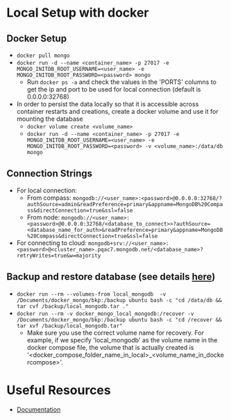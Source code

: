 # Local Setup with docker

## Docker Setup
- `docker pull mongo`
- `docker run -d --name <container_name> -p 27017 -e MONGO_INITDB_ROOT_USERNAME=<user_name> -e MONGO_INITDB_ROOT_PASSWORD=<password> mongo`
    - Run `docker ps -a` and check the values in the 'PORTS' columns to get the ip and port to be used for local connection (default is 0.0.0.0:32768)
- In order to persist the data locally so that it is accessible across container restarts and creations, create a docker volume and use it for mounting the database
    - `docker volume create <volume_name>`
    - `docker run -d --name <container_name> -p 27017 -e MONGO_INITDB_ROOT_USERNAME=<user_name> -e MONGO_INITDB_ROOT_PASSWORD=<password> -v <volume_name>:/data/db mongo`
## Connection Strings
- For local connection:
    - From compass: `mongodb://<user_name>:<password>@0.0.0.0:32768/?authSource=admin&readPreference=primary&appname=MongoDB%20Compass&directConnection=true&ssl=false`
    - From node: `mongodb://<user_name>:<password>@0.0.0.0:32768/<database_to_connect>>?authSource=<database_name_for_auth>&readPreference=primary&appname=MongoDB%20Compass&directConnection=true&ssl=false`
- For connecting to cloud: `mongodb+srv://<user_name>:<password>@<cluster_name>.pqac7.mongodb.net/<database_name>?retryWrites=true&w=majority`

## Backup and restore database (see details [here](https://github.com/paulang1807/learn-tech/tree/master/docker#backing-up-docker-volumes))
- `docker run --rm --volumes-from local_mongodb  -v /Documents/docker_mongo/bkp:/backup ubuntu bash -c "cd /data/db && tar cvf /backup/local_mongodb.tar ."`
- `docker run --rm -v docker_mongo_local_mongodb:/recover -v /Documents/docker_mongo/bkp:/backup ubuntu bash -c "cd /recover && tar xvf /backup/local_mongodb.tar"`
    - Make sure you use the correct volume name for recovery. For example, if we specify 'local_mongodb' as the volume name in the docker compose file, the volume that is actually created is '<docker_compose_folder_name_in_local>_<volume_name_in_dockercompose>'. 


# Useful Resources
- [Documentation](https://www.mongodb.com/docs/)